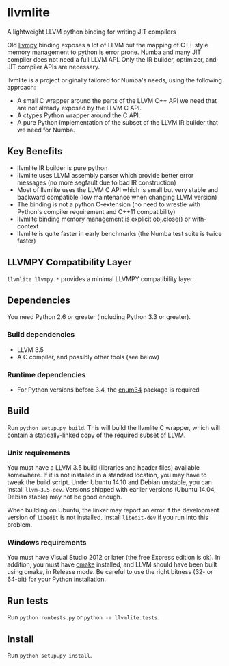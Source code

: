 # llvmlite

A lightweight LLVM python binding for writing JIT compilers

Old [llvmpy](https://github.com/llvmpy/llvmpy) binding exposes a lot of LLVM but the mapping of C++ style memory management to python is error prone. Numba and many JIT compiler does not need a full LLVM API. Only the IR builder, optimizer, and JIT compiler APIs are necessary.

llvmlite is a project originally tailored for Numba's needs, using the following approach:

- A small C wrapper around the parts of the LLVM C++ API we need that are
not already exposed by the LLVM C API.
- A ctypes Python wrapper around the C API.
- A pure Python implementation of the subset of the LLVM IR builder that we
need for Numba.

## Key Benefits

- llvmlite IR builder is pure python
- llvmlite uses LLVM assembly parser which provide better error messages (no more segfault due to bad IR construction)
- Most of llvmlite uses the LLVM C API which is small but very stable and backward compatible (low maintenance when changing LLVM version)
- The binding is not a python C-extension (no need to wrestle with Python's compiler requirement and C++11 compatibility)
- llvmlite binding memory management is explicit obj.close() or with-context
- llvmlite is quite faster in early benchmarks (the Numba test suite is twice faster)

## LLVMPY Compatibility Layer

`llvmlite.llvmpy.*` provides a minimal LLVMPY compatibility layer.

## Dependencies

You need Python 2.6 or greater (including Python 3.3 or greater).

### Build dependencies

- LLVM 3.5
- A C compiler, and possibly other tools (see below)

### Runtime dependencies

- For Python versions before 3.4, the [enum34](https://pypi.python.org/pypi/enum34) package is required

## Build

Run `python setup.py build`. This will build the llvmlite C wrapper, which will contain a statically-linked copy of the required subset of LLVM.

### Unix requirements

You must have a LLVM 3.5 build (libraries and header files) available somewhere. If it is not installed in a standard location, you may have to tweak the build script. Under Ubuntu 14.10 and Debian unstable, you can install `llvm-3.5-dev`. Versions shipped with earlier versions (Ubuntu 14.04, Debian stable) may not be good enough.

When building on Ubuntu, the linker may report an error if the development version of ``libedit`` is not installed. Install ``libedit-dev`` if you run into this problem.

### Windows requirements

You must have Visual Studio 2012 or later (the free Express edition is ok). In addition, you must have [cmake](http://www.cmake.org/) installed, and LLVM should have been built using cmake, in Release mode. Be careful to use the right bitness (32- or 64-bit) for your Python installation.

## Run tests

Run `python runtests.py` or `python -m llvmlite.tests`.

## Install

Run `python setup.py install`.

